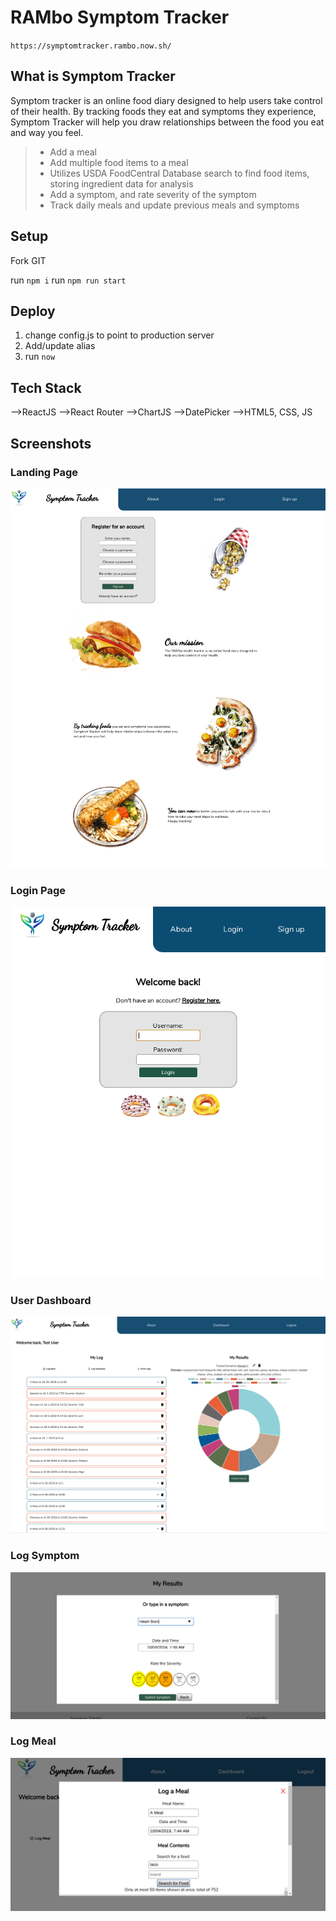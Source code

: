 # RAMbo Symptom Tracker

`https://symptomtracker.rambo.now.sh/`

## What is Symptom Tracker

Symptom tracker is an online food diary designed to help users take control of their health. By tracking foods they eat and symptoms they experience, Symptom Tracker will help you draw relationships between the food you eat and way you feel.

> - Add a meal
> - Add multiple food items to a meal
> - Utilizes USDA FoodCentral Database search to find food items, storing ingredient data for analysis
> - Add a symptom, and rate severity of the symptom
> - Track daily meals and update previous meals and symptoms

## Setup

Fork GIT

run `npm i`
run `npm run start`

## Deploy

1) change config.js to point to production server
2) Add/update alias
2) run `now`

## Tech Stack

-->ReactJS
-->React Router
-->ChartJS
-->DatePicker
-->HTML5, CSS, JS

## Screenshots

### Landing Page

![Landing Page](/src/Media/landingpagescreenshot.png)

### Login Page

![Login Page](/src/Media/loginscreenshot.png)

### User Dashboard

![User Dashboard](/src/Media/dashboardscreenshot.png)

### Log Symptom

![Log Symptom](/src/Media/logsymptomscreenshot.png)

### Log Meal

![Log Meal](/src/Media/logmealshot.png)


